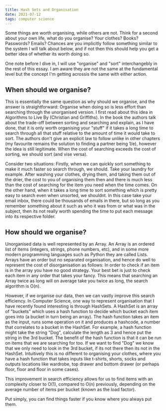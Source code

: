 ```yaml
---
title: Hash Sets and Organisation
date: 2021-07-12
tags: computer science
---
```


Some things are worth organising, while others are not. Think for a second about your own life, what do you organise? Your clothes? Books? Passwords? Emails? Chances are you implicitly follow something similar to the system I will talk about below, and if not then this should help you get a better idea of whether its worth doing so.

One note before I dive in, I will use "organise" and "sort" interchangebly in the rest of this essay. I am aware they are not the same at the fundamental level but the concept I'm getting acrossis the same with either action.

## When should we organise?

This is essentially the same question as why should we organise, and the answer is straightforward: Organise when doing so is less effort than searching through the unorganised version. I first read about this idea in Algorithms to Live By (Christian and Griffiths). In the book the authors talk about the trade-off between sorting and searching and explain, as I have done, that it is only worth organising your "stuff" if it takes a long time to search through all that stuff relative to the amount of time it would take to sort. The authors don't give an explicit law to follow unlike in other chapters (my favourite remains the solution to finding a partner being 1/e), however the idea is still legitimate. When the cost of searching exceeds the cost of sorting, we should sort (and vise versa).

Consider two situations: Firstly, when we can quickly sort something to make it much faster so search through, we should. Take your laundry for example. After washing your clothes, drying them, and taking them out of the drier, the cost to you of organising them then and there is much less than the cost of searching for the item you need when the time comes. On the other hand, when it takes a long time to sort something which is pretty easy to search even when unsorted, we shouldnt. In this case take your email inbox, there could be thousands of emails in there, but so long as you remember something about it such as who it was from or what was in the subject, then its not really worth spending the time to put each message into its respective folder.

## How should we organise?

Unorganised data is well represented by an Array. An Array is an ordered list of items (integers, strings, phone numbers, etc), and in some more modern programming languages such as Python they are called Lists. Arrays have an order but no separated organisation, and hence do well to represent the cost of disorganisation as follows: In order to check if an item is in the array you have no good strategy. Your best bet is just to check each item in any order that takes your fancy. This means that searching an Array twice as long will on average take you twice as long, the search algorithm is O(n).

However, if we organise our data, then we can vastly improve this search efficiency. In Computer Science, one way to represent organisation that I have recently found interesting is through HashSets. A HashSet is an array of "buckets" which uses a hash function to decide which bucket each item goes into (a bucket in turn being an array). The hash function takes an item as the input, runs some operation on it and produces a hashcode, a number that correlates to a bucket in the HashSet. For example, a hash function might take the string "Dog", calculate the length as 3 and hence put the string in the 3rd bucket. The benefit of the hash function is that it can be run on items that we are searching for too. If we want to find "Dog" we know that we only need to look in the 3rd bucket, if its not there then its not in the HashSet. Intuitively this is no different to organising your clothes, where you have a hash function that takes inputs like t-shirts, shorts, socks and outputs locations like wardrobe, top drawer and bottom drawer (or perhaps floor, floor and floor in some cases).

This improvement in search efficiency allows for us to find items with an complexity closer to O(1), compared to O(n) previously, depending on the average number of items per bucket (known as the load factor).

Put simply, you can find things faster if you know where you always put them.
